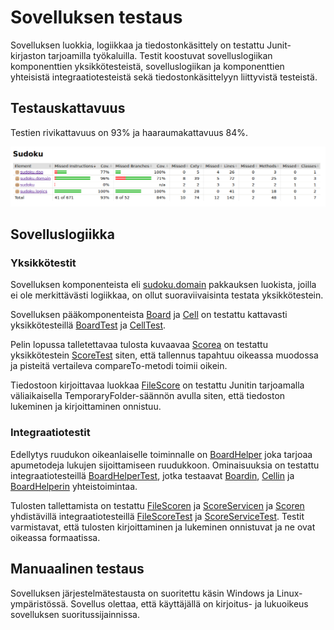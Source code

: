 # Sovelluksen testaus

Sovelluksen luokkia, logiikkaa ja tiedostonkäsittely on testattu Junit-kirjaston tarjoamilla työkaluilla. Testit koostuvat 
sovelluslogiikan komponenttien yksikkötesteistä, sovelluslogiikan ja komponenttien yhteisistä integraatiotesteistä sekä tiedostonkäsittelyyn 
liittyvistä testeistä.

## Testauskattavuus

Testien rivikattavuus on 93% ja haaraumakattavuus 84%.

![Testikattavuus](https://github.com/hoffrenm/ot-harjoitustyo/blob/master/dokumentointi/pictures/testCoverageFinal.png)

## Sovelluslogiikka

### Yksikkötestit
Sovelluksen komponenteista eli 
[sudoku.domain](https://github.com/hoffrenm/ot-harjoitustyo/tree/master/Sudoku/src/main/java/sudoku/domain) 
pakkauksen luokista, joilla ei ole merkittävästi logiikkaa, on ollut suoraviivaisinta testata yksikkötestein.

Sovelluksen pääkomponenteista 
[Board](https://github.com/hoffrenm/ot-harjoitustyo/blob/master/Sudoku/src/main/java/sudoku/domain/Board.java)
ja 
[Cell](https://github.com/hoffrenm/ot-harjoitustyo/blob/master/Sudoku/src/main/java/sudoku/domain/Cell.java) 
on testattu kattavasti yksikkötesteillä 
[BoardTest](https://github.com/hoffrenm/ot-harjoitustyo/blob/master/Sudoku/src/test/java/domain/BoardTest.java) 
ja 
[CellTest](https://github.com/hoffrenm/ot-harjoitustyo/blob/master/Sudoku/src/test/java/domain/CellTest.java).

Pelin lopussa talletettavaa tulosta kuvaavaa 
[Scorea](https://github.com/hoffrenm/ot-harjoitustyo/blob/master/Sudoku/src/main/java/sudoku/domain/Score.java) 
on testattu yksikkötestein 
[ScoreTest](https://github.com/hoffrenm/ot-harjoitustyo/blob/master/Sudoku/src/test/java/domain/ScoreTest.java) 
siten, että tallennus tapahtuu oikeassa muodossa ja pisteitä vertaileva compareTo-metodi toimii oikein.

Tiedostoon kirjoittavaa luokkaa 
[FileScore](https://github.com/hoffrenm/ot-harjoitustyo/blob/master/Sudoku/src/main/java/sudoku/dao/FileScore.java) 
on testattu Junitin tarjoamalla väliaikaisella TemporaryFolder-säännön avulla siten, että tiedoston lukeminen ja kirjoittaminen 
onnistuu.

### Integraatiotestit
Edellytys ruudukon oikeanlaiselle toiminnalle on 
[BoardHelper](https://github.com/hoffrenm/ot-harjoitustyo/blob/master/Sudoku/src/main/java/sudoku/logics/BoardHelper.java) 
joka tarjoaa apumetodeja lukujen sijoittamiseen ruudukkoon. Ominaisuuksia on testattu integraatiotesteillä 
[BoardHelperTest](https://github.com/hoffrenm/ot-harjoitustyo/blob/master/Sudoku/src/test/java/logics/BoardHelperTest.java), 
jotka testaavat 
[Boardin](https://github.com/hoffrenm/ot-harjoitustyo/blob/master/Sudoku/src/main/java/sudoku/domain/Board.java), 
[Cellin](https://github.com/hoffrenm/ot-harjoitustyo/blob/master/Sudoku/src/main/java/sudoku/domain/Cell.java) ja 
[BoardHelperin](https://github.com/hoffrenm/ot-harjoitustyo/blob/master/Sudoku/src/main/java/sudoku/logics/BoardHelper.java) 
yhteistoimintaa.

Tulosten tallettamista on testattu 
[FileScoren](https://github.com/hoffrenm/ot-harjoitustyo/blob/master/Sudoku/src/main/java/sudoku/dao/FileScore.java) ja 
[ScoreServicen](https://github.com/hoffrenm/ot-harjoitustyo/blob/master/Sudoku/src/main/java/sudoku/logics/ScoreService.java) ja 
[Scoren](https://github.com/hoffrenm/ot-harjoitustyo/blob/master/Sudoku/src/main/java/sudoku/domain/Score.java) 
yhdistävillä integraatiotesteillä 
[FileScoreTest](https://github.com/hoffrenm/ot-harjoitustyo/blob/master/Sudoku/src/test/java/dao/FileScoreTest.java) ja 
[ScoreServiceTest](https://github.com/hoffrenm/ot-harjoitustyo/blob/master/Sudoku/src/test/java/logics/ScoreServiceTest.java). 
Testit varmistavat, että tulosten kirjoittaminen ja lukeminen onnistuvat ja ne ovat oikeassa formaatissa.

## Manuaalinen testaus

Sovelluksen järjestelmätestausta on suoritettu käsin Windows ja Linux-ympäristössä. Sovellus olettaa, että käyttäjällä on kirjoitus- ja lukuoikeus sovelluksen suoritussijainnissa.

